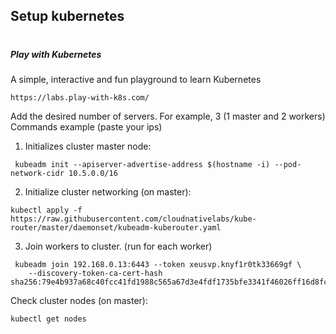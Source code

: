 ## Setup kubernetes
#
##### Play with Kubernetes
A simple, interactive and fun playground to learn Kubernetes
```
https://labs.play-with-k8s.com/
```
Add the desired number of servers. For example, 3 (1 master and 2 workers)
Commands example (paste your ips)

1. Initializes cluster master node:
```
 kubeadm init --apiserver-advertise-address $(hostname -i) --pod-network-cidr 10.5.0.0/16
```
2. Initialize cluster networking (on master):
```
kubectl apply -f https://raw.githubusercontent.com/cloudnativelabs/kube-router/master/daemonset/kubeadm-kuberouter.yaml
```
3. Join workers to cluster. (run for each worker)
```
 kubeadm join 192.168.0.13:6443 --token xeusvp.knyf1r0tk33669gf \
    --discovery-token-ca-cert-hash sha256:79e4b937a68c40fcc41fd1988c565a67d3e4fdf1735bfe3341f46026ff16d8fc
```
Check cluster nodes (on master):
```
kubectl get nodes
```